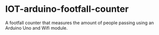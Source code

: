 # IOT-arduino-footfall-counter
A footfall counter that measures the amount of people passing using an Arduino Uno and Wifi module.

